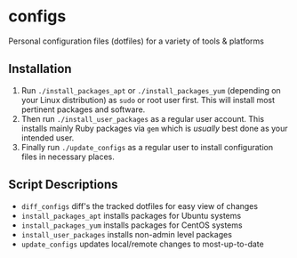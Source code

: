 # configs

Personal configuration files (dotfiles) for a variety of tools & platforms

## Installation

1. Run `./install_packages_apt` or `./install_packages_yum` (depending on your Linux distribution) as `sudo` or root user first. This will install most pertinent packages and software.
2. Then run `./install_user_packages` as a regular user account. This installs mainly Ruby packages via `gem` which is _usually_ best done as your intended user.
3. Finally run `./update_configs` as a regular user to install configuration files in necessary places.

## Script Descriptions

- `diff_configs` diff's the tracked dotfiles for easy view of changes
- `install_packages_apt` installs packages for Ubuntu systems
- `install_packages_yum` installs packages for CentOS systems
- `install_user_packages` installs non-admin level packages
- `update_configs` updates local/remote changes to most-up-to-date
